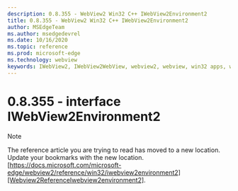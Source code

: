 ```yaml
---
description: 0.8.355 - WebView2 Win32 C++ IWebView2Environment2
title: 0.8.355 - WebView2 Win32 C++ IWebView2Environment2
author: MSEdgeTeam
ms.author: msedgedevrel
ms.date: 10/16/2020
ms.topic: reference
ms.prod: microsoft-edge
ms.technology: webview
keywords: IWebView2, IWebView2WebView, webview2, webview, win32 apps, win32, edge
---
```


# 0.8.355 - interface IWebView2Environment2 

> [!NOTE]
> The reference article you are trying to read has moved to a new location.  
> Update your bookmarks with the new location.  
> [https://docs.microsoft.com/microsoft-edge/webview2/reference/win32/iwebview2environment2][Webview2ReferenceIwebview2environment2].  

[Webview2ReferenceIwebview2environment2]: /microsoft-edge/webview2/reference/win32/iwebview2environment2 "interface IWebView2Environment2 | Microsoft Docs"

